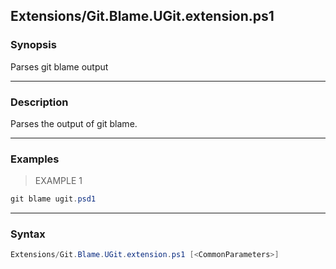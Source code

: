 Extensions/Git.Blame.UGit.extension.ps1
---------------------------------------




### Synopsis
Parses git blame output



---


### Description

Parses the output of git blame.



---


### Examples
> EXAMPLE 1

```PowerShell
git blame ugit.psd1
```


---


### Syntax
```PowerShell
Extensions/Git.Blame.UGit.extension.ps1 [<CommonParameters>]
```
